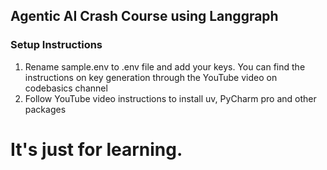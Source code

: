 ## Agentic AI Crash Course using Langgraph

### Setup Instructions
1. Rename sample.env to .env file and add your keys. You can find the instructions on key generation through the YouTube video on codebasics channel
2. Follow YouTube video instructions to install uv, PyCharm pro and other packages


# It's just for learning.
